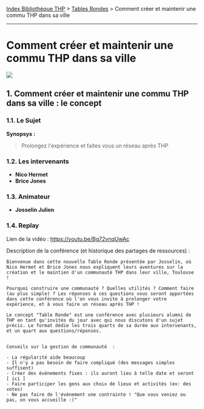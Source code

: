 [Index Bibliothèque THP](https://github.com/TheHackingProject/bibliotheque-THP) > [Tables Rondes](https://github.com/TheHackingProject/bibliotheque-THP/blob/master/sommaires/tables_rondes.md) > Comment créer et maintenir une commu THP dans sa ville

___

# Comment créer et maintenir une commu THP dans sa ville

![](https://picsum.photos/1024/400)


## 1. Comment créer et maintenir une commu THP dans sa ville : le concept

### 1.1. Le Sujet

**Synopsys :**
> Prolongez l'expérience et faites vous un réseau après THP

### 1.2. Les intervenants

- **Nico Hermet**
- **Brice Jones**

### 1.3. Animateur

- **Josselin Julien**

### 1.4. Replay

Lien de la vidéo :  https://youtu.be/Bg72vnqUwAc

Description de la conférence (et historique des partages de ressources) :

```
Bienvenue dans cette nouvelle Table Ronde présentée par Josselin, où Nico Hermet et Brice Jones nous expliquent leurs aventures sur la création et le maintien d'un communauté THP dans leur ville, Toulouse !

Pourquoi construire une communauté ? Quelles utilités ? Comment faire (au plus simple) ? Les réponses à ces questions vous seront apportées dans cette conférence où l'on vous invite à prolonger votre expérience, et à vous faire un réseau après THP !

Le concept "Table Ronde" est une conférence avec plusieurs alumni de THP en tant qu'invités du jour avec qui nous discutons d'un sujet précis. Le format dédie les trois quarts de sa durée aux intervenants, et un quart aux questions/réponses. 


Conseils sur la gestion de communauté  : 

- La régularité aide beaucoup
- Il n'y a pas besoin de faire compliqué (des messages simples suffisent)
- Créer des événements fixes : ils auront lieu à telle date et seront [ ici ]
- Faire participer les gens aux choix de lieux et activités (ex: des votes)
- Ne pas faire de l'événement une contrainte ! "Que vous veniez ou pas, on vous accueille :)"
```